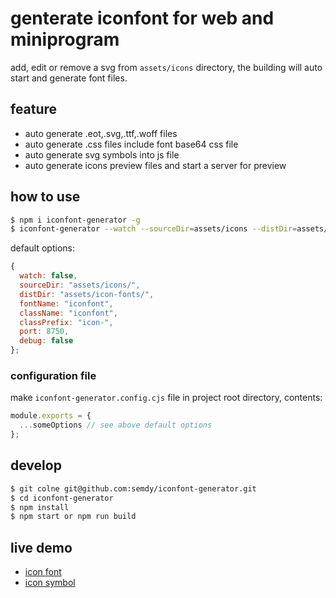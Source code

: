 # genterate iconfont for web and miniprogram

add, edit or remove a svg from `assets/icons` directory, the building will auto start and generate font files.

## feature

- auto generate .eot,.svg,.ttf,.woff files
- auto generate .css files include font base64 css file
- auto generate svg symbols into js file
- auto generate icons preview files and start a server for preview

## how to use

```bash
$ npm i iconfont-generator -g
$ iconfont-generator --watch --sourceDir=assets/icons --distDir=assets/icon-fonts
```

default options:

```javascript
{
  watch: false,
  sourceDir: "assets/icons/",
  distDir: "assets/icon-fonts/",
  fontName: "iconfont",
  className: "iconfont",
  classPrefix: "icon-",
  port: 8750,
  debug: false
};
```

### configuration file

make `iconfont-generator.config.cjs` file in project root directory, contents:

```javascript
module.exports = {
  ...someOptions // see above default options
};
```

## develop

```bash
$ git colne git@github.com:semdy/iconfont-generator.git
$ cd iconfont-generator
$ npm install
$ npm start or npm run build
```

## live demo

- [icon font](https://semdy.github.io/iconfont-generator/assets/icon-fonts/preview_fontclass.html)
- [icon symbol](https://semdy.github.io/iconfont-generator/assets/icon-fonts/preview_symbol.html)
